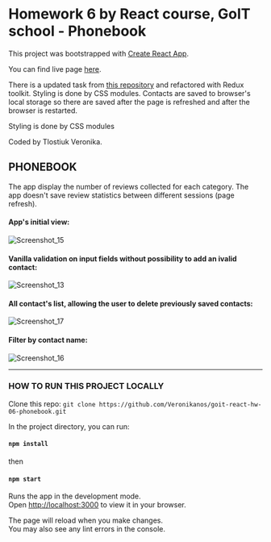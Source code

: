 # Homework 6 by React course, GoIT school - Phonebook

This project was bootstrapped with
[Create React App](https://github.com/facebook/create-react-app).

You can find live page
[here](https://veronikanos.github.io/goit-react-hw-06-phonebook/).

There is a updated task from
[this repository](https://veronikanos.github.io/goit-react-hw-04-phonebook/) and
refactored with Redux toolkit. Styling is done by CSS modules. Contacts are
saved to browser's local storage so there are saved after the page is refreshed
and after the browser is restarted.

Styling is done by CSS modules

Coded by Tlostiuk Veronika.

## PHONEBOOK

The app display the number of reviews collected for each category. The app
doesn't save review statistics between different sessions (page refresh).

#### App's initial view:

![Screenshot_15](https://user-images.githubusercontent.com/49239848/209429287-c99f6901-f5bc-4351-9c5e-d961d12d3c84.png)

#### Vanilla validation on input fields without possibility to add an ivalid contact:

![Screenshot_13](https://user-images.githubusercontent.com/49239848/209429356-112d520c-9a35-4e43-881a-e9d49f825999.png)

#### All contact's list, allowing the user to delete previously saved contacts:

![Screenshot_17](https://user-images.githubusercontent.com/49239848/209429375-7f1002dd-5b0e-4c87-a9fd-351c6bb67207.png)

#### Filter by contact name:

![Screenshot_16](https://user-images.githubusercontent.com/49239848/209429378-071b9266-dd69-468f-b03e-9996a11dec53.png)

---

### HOW TO RUN THIS PROJECT LOCALLY

Clone this repo:
`git clone https://github.com/Veronikanos/goit-react-hw-06-phonebook.git`

In the project directory, you can run:

#### `npm install`

then

#### `npm start`

Runs the app in the development mode.\
Open [http://localhost:3000](http://localhost:3000) to view it in your browser.

The page will reload when you make changes.\
You may also see any lint errors in the console.
